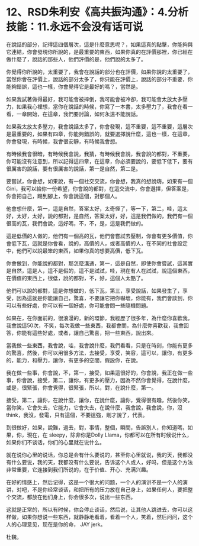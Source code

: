 # 12、RSD朱利安《高共振沟通》：4.分析技能：11.永远不会没有话可说

在說話的部分，記得這四個層次，這是什麼意思呢？，如果這真的點擊，你能夠與它連結，你會發現你所說的，是最重要的東西，如果你真的在評價那裡，你已經在做什麼了，說話的那些人，他們評價的是，他們說的太多了。

你覺得你所說的，太重要了，我會在說話的部分也在評價，如果你說的太重要了，當然你會在評價上，說話的部分太多了，你只能在評價上，說話的部分不重要，你能夠錯誤，這也一樣，你會覺得它是最好的嗎？，當然是。

如果我試著做得最好，我可能會被摔倒，我可能會被冷卻，我可能會太放太多壓力，如果我心裡想，當你在說話的時候，你寫了一本書，太多壓力了，我會在看一看，一章開始，在這章，我們要討論，如何永遠不能說話。

如果我太放太多壓力，我會說話太多了，你會發現，這不重要，這不重要，這層次是最重要的，如果有四章，你能夠錯誤的，就要選擇說什麼，這也一樣，在這章，你會發現，有時候，我會很安靜，有時候我會想。

有時候我會很暗，有時候我會說，我猜，有時候我會說，我會說的都對，不重要，你可能沒有注意到，所以記得這四章，在這章，你必須要說的，要低下低下，要有很厲害的說話，要有很厲害的說話，第一是自然，第二是。

要嘗試，你會想，如果說，有一個社交交流，你會想，我真的想說嗨，如果有一個Gini，我可以給你一份希望，你會說的都對，在這交流中，你會選擇，但答案是，你會把自己，踢到腳上，你會說這個，對那個人。

他會想什麼，第一，這是自然，答案太好，太奇怪了，等一下，第二，哇，這太好，太好，太好，說的都對，是自然，答案太好，好，這是我們做的，我們有一個很高的瓦，我們會說，這好嗎，不，不，是，這是我們做的。

這是低價的人做的，他們有一個高的瓦，他們會嘗試去壓制，你會有更多價值，你會低下瓦，這就是你會看，說的，高價的人，或者高價的人，在不同的社會設定中，他們可以說最笨的東西，如果你真的想要高價，低下瓦。

你會做到，你能說的都對，那怎麼溝通，第一，這是自然，即使你會嘗試，這其實是自然，這是人，這不是假的，這不是試試，哇，現在有人在試試，說這個東西，在價值的東西上，很低，說的都對，不，好，這個人太酷了。

他們可以說的都對，這是你想做的，低下瓦，第三，享受說話，如果發生了，享受，因為這就是你能讓自己，驚喜，不要讓它把你嚇壞，你能有，我們會談到，你可以有些好處，你可以有一個好處，你可能會問一些隨機問題。

如果在，在你面前的，很浪漫的，新的環節，我經歷了很多年，為什麼你喜歡我，我會說這50次，不笑，每次我做一些東西，我都會問，為什麼你喜歡我，我會回答，你能有這些好處，或者，讓自己驚喜，把一些東西，說出來。

當我做一些東西，我會說，哇，我會說什麼，我們看看，只是在時刻，你能有更多的驚喜，然後，你可以用很多方法，去接受，享受，笑容，這可以，讓你，有更多的，能力，和壓力，讓你，有更多的空間，假設你，在說。

我在做一些事，你會說，不，第一，接受，如果這很好的，你會說，我正在做一些事，你會說，接受，第二，讓你，有更多的壓力，因為不然你會覺得，在說什麼，或是，很緊張，你會覺得，很緊張，所以，對，在說什麼，第一。

接受，第二，讓你，在說什麼，讓你，在說什麼，讓你，覺得很有趣，然後你笑，當你笑，它會失去，它能力，它會失去，在說什麼，我會說，我會說，你，沒 think，我沒，發電，只有這個，不要逞強，剛才說了，代表。

到很做好，如果，說難，過去，對，事情，整個，瞬間，告訴別人，你知道嗎，如果，你，現在，在 sleepy，除非你是Dolly Llama，你都可以在所有时候说什么，如果你们不谈话，你们的心里就在说什么。

就在说你心里的说话，你总是会有什么要说的，甚至你心里就说，我的天，我都没有什么要说，我的天，我都没有什么要说，告诉这个人或人，好吗，但是这个方法非常重要，它连接到我们所说的，在于价值、开心、充满兴趣。

在好的情感上，然后记得，这是一个很大的问题，一个人的演讲不是一个人的演讲，对吧，不是你经常谈话，和把所有的压力放在自己身上，如果任何人，要把整个交流，都放在他们身上，你会很多次，说出一些东西。

这就是正常的，所以有时候，你会停止谈话，然后说，让其他人跳进去，你可以这样做，如果你想说一些东西，就静静地看着，看着一个人，笑着，然后问问，这个人的心理意见，现在是你的命， JAY jerk。

杜魏。